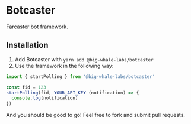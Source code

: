 # Botcaster

Farcaster bot framework.

## Installation

1. Add Botcaster with `yarn add @big-whale-labs/botcaster`
2. Use the framework in the following way:

```ts
import { startPolling } from '@big-whale-labs/botcaster'

const fid = 123
startPolling(fid, YOUR_API_KEY (notification) => {
  console.log(notification)
})
```

And you should be good to go! Feel free to fork and submit pull requests.
